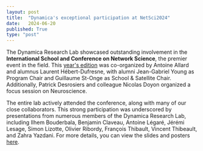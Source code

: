 ```yaml
---
layout: post
title:  "Dynamica's exceptional participation at NetSci2024"
date:   2024-06-20
published: True
type: "post"
---
```


The Dynamica Research Lab showcased outstanding involvement in the **International School and Conference on Network Science**, the premier event in the field. This [year's edition](https://netsci2024.com/en) was co-organized by Antoine Allard and alumnus Laurent Hébert-Dufresne, with alumni Jean-Gabriel Young as Program Chair and Guillaume St-Onge as School & Satellite Chair. Additionally, Patrick Desrosiers and colleague Nicolas Doyon organized a focus session on Neuroscience.

The entire lab actively attended the conference, along with many of our close collaborators. This strong participation was underscored by presentations from numerous members of the Dynamica Research Lab, including Ilhem Bouderbala, Benjamin Claveau, Antoine Légaré, Jérémi Lesage, Simon Lizotte, Olivier Ribordy, François Thibault, Vincent Thibeault, and Zahra Yazdani. For more details, you can view the slides and posters [here](https://dynamicalab.github.io/publications.html#).


